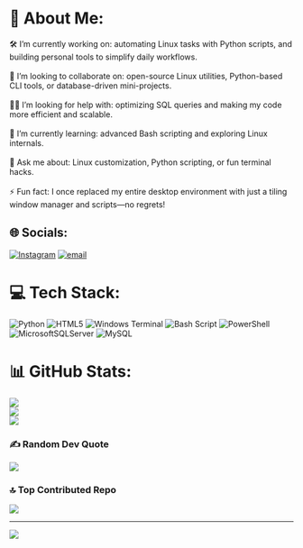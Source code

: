 # 💫 About Me:
🛠️ I’m currently working on: automating Linux tasks with Python scripts, and building personal tools to simplify daily workflows.<br><br>🤝 I’m looking to collaborate on: open-source Linux utilities, Python-based CLI tools, or database-driven mini-projects.<br><br>🙋‍♂️ I’m looking for help with: optimizing SQL queries and making my code more efficient and scalable.<br><br>🌱 I’m currently learning: advanced Bash scripting and exploring Linux internals.<br><br>💬 Ask me about: Linux customization, Python scripting, or fun terminal hacks.<br><br>⚡ Fun fact: I once replaced my entire desktop environment with just a tiling window manager and scripts—no regrets!<br>


## 🌐 Socials:
[![Instagram](https://img.shields.io/badge/Instagram-%23E4405F.svg?logo=Instagram&logoColor=white)](https://instagram.com/_dev_abhay) [![email](https://img.shields.io/badge/Email-D14836?logo=gmail&logoColor=white)](mailto:ayushkumarguptadf@outlook.com) 

# 💻 Tech Stack:
![Python](https://img.shields.io/badge/python-3670A0?style=for-the-badge&logo=python&logoColor=ffdd54) ![HTML5](https://img.shields.io/badge/html5-%23E34F26.svg?style=for-the-badge&logo=html5&logoColor=white) ![Windows Terminal](https://img.shields.io/badge/Windows%20Terminal-%234D4D4D.svg?style=for-the-badge&logo=windows-terminal&logoColor=white) ![Bash Script](https://img.shields.io/badge/bash_script-%23121011.svg?style=for-the-badge&logo=gnu-bash&logoColor=white) ![PowerShell](https://img.shields.io/badge/PowerShell-%235391FE.svg?style=for-the-badge&logo=powershell&logoColor=white) ![MicrosoftSQLServer](https://img.shields.io/badge/Microsoft%20SQL%20Server-CC2927?style=for-the-badge&logo=microsoft%20sql%20server&logoColor=white) ![MySQL](https://img.shields.io/badge/mysql-4479A1.svg?style=for-the-badge&logo=mysql&logoColor=white)
# 📊 GitHub Stats:
![](https://github-readme-stats.vercel.app/api?username=ayushpro-svg&theme=panda&hide_border=false&include_all_commits=true&count_private=true)<br/>
![](https://nirzak-streak-stats.vercel.app/?user=ayushpro-svg&theme=panda&hide_border=false)<br/>
![](https://github-readme-stats.vercel.app/api/top-langs/?username=ayushpro-svg&theme=panda&hide_border=false&include_all_commits=true&count_private=true&layout=compact)

### ✍️ Random Dev Quote
![](https://quotes-github-readme.vercel.app/api?type=horizontal&theme=radical)

### 🔝 Top Contributed Repo
![](https://github-contributor-stats.vercel.app/api?username=ayushpro-svg&limit=5&theme=dark&combine_all_yearly_contributions=true)

---
[![](https://visitcount.itsvg.in/api?id=ayushpro-svg&icon=0&color=0)](https://visitcount.itsvg.in)

<!-- Proudly created with GPRM ( https://gprm.itsvg.in ) -->
